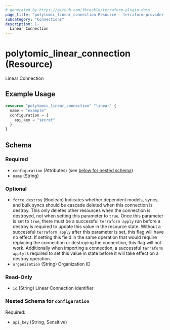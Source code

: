 ```yaml
---
# generated by https://github.com/fbreckle/terraform-plugin-docs
page_title: "polytomic_linear_connection Resource - terraform-provider-polytomic"
subcategory: "Connections"
description: |-
  Linear Connection
---
```


# polytomic_linear_connection (Resource)

Linear Connection

## Example Usage

```terraform
resource "polytomic_linear_connection" "linear" {
  name = "example"
  configuration = {
    api_key = "secret"
  }
}
```

<!-- schema generated by tfplugindocs -->
## Schema

### Required

- `configuration` (Attributes) (see [below for nested schema](#nestedatt--configuration))
- `name` (String)

### Optional

- `force_destroy` (Boolean) Indicates whether dependent models, syncs, and bulk syncs should be cascade deleted when this connection is destroy. This only deletes other resources when the connection is destroyed, not when setting this parameter to `true`. Once this parameter is set to `true`, there must be a successful `terraform apply` run before a destroy is required to update this value in the resource state. Without a successful `terraform apply` after this parameter is set, this flag will have no effect. If setting this field in the same operation that would require replacing the connection or destroying the connection, this flag will not work. Additionally when importing a connection, a successful `terraform apply` is required to set this value in state before it will take effect on a destroy operation.
- `organization` (String) Organization ID

### Read-Only

- `id` (String) Linear Connection identifier

<a id="nestedatt--configuration"></a>
### Nested Schema for `configuration`

Required:

- `api_key` (String, Sensitive)


